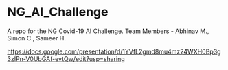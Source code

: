 # NG_AI_Challenge
A repo for the NG Covid-19 AI Challenge.
Team Members - Abhinav M., Simon C., Sameer H.

https://docs.google.com/presentation/d/1YVfL2gmd8mu4mz24WXH0Bp3g3zIPn-V0UbGAf-evtQw/edit?usp=sharing
